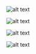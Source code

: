 ![alt text](https://github.com/Architecttheday/njmonDashboards/tree/master/Linux_Quick_Overview_with_Rows/Screen1.jpeg)

![alt text](https://github.com/Architecttheday/njmonDashboards/tree/master/Linux_Quick_Overview_with_Rows/Screen2.jpeg)

![alt text](https://github.com/Architecttheday/njmonDashboards/tree/master/Linux_Quick_Overview_with_Rows/Screen3.jpeg)

![alt text](https://github.com/Architecttheday/njmonDashboards/tree/master/Linux_Quick_Overview_with_Rows/Screen4.jpeg)

